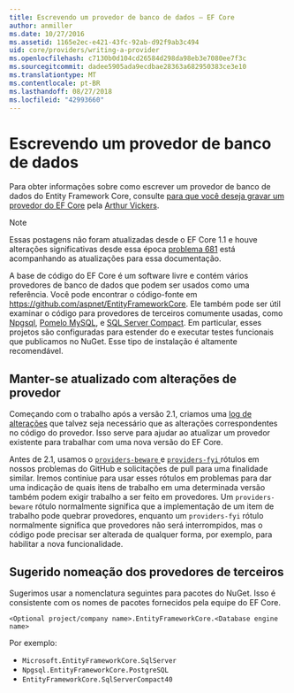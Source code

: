 ```yaml
---
title: Escrevendo um provedor de banco de dados – EF Core
author: anmiller
ms.date: 10/27/2016
ms.assetid: 1165e2ec-e421-43fc-92ab-d92f9ab3c494
uid: core/providers/writing-a-provider
ms.openlocfilehash: c7130b0d104cd26584d298da98eb3e7080ee7f3c
ms.sourcegitcommit: dadee5905ada9ecdbae28363a682950383ce3e10
ms.translationtype: MT
ms.contentlocale: pt-BR
ms.lasthandoff: 08/27/2018
ms.locfileid: "42993660"
---
```

# <a name="writing-a-database-provider"></a>Escrevendo um provedor de banco de dados

Para obter informações sobre como escrever um provedor de banco de dados do Entity Framework Core, consulte [para que você deseja gravar um provedor do EF Core](https://blog.oneunicorn.com/2016/11/11/so-you-want-to-write-an-ef-core-provider/) pela [Arthur Vickers](https://github.com/ajcvickers).

> [!NOTE]
> Essas postagens não foram atualizadas desde o EF Core 1.1 e houve alterações significativas desde essa época [problema 681](https://github.com/aspnet/EntityFramework.Docs/issues/681) está acompanhando as atualizações para essa documentação.

A base de código do EF Core é um software livre e contém vários provedores de banco de dados que podem ser usados como uma referência. Você pode encontrar o código-fonte em https://github.com/aspnet/EntityFrameworkCore. Ele também pode ser útil examinar o código para provedores de terceiros comumente usadas, como [Npgsql](https://github.com/npgsql/Npgsql.EntityFrameworkCore.PostgreSQL), [Pomelo MySQL](https://github.com/PomeloFoundation/Pomelo.EntityFrameworkCore.MySql), e [SQL Server Compact](https://github.com/ErikEJ/EntityFramework.SqlServerCompact). Em particular, esses projetos são configuradas para estender do e executar testes funcionais que publicamos no NuGet. Esse tipo de instalação é altamente recomendável.

## <a name="keeping-up-to-date-with-provider-changes"></a>Manter-se atualizado com alterações de provedor

Começando com o trabalho após a versão 2.1, criamos uma [log de alterações](provider-log.md) que talvez seja necessário que as alterações correspondentes no código do provedor. Isso serve para ajudar ao atualizar um provedor existente para trabalhar com uma nova versão do EF Core.

Antes de 2.1, usamos o [ `providers-beware` ](https://github.com/aspnet/EntityFrameworkCore/labels/providers-beware) e [ `providers-fyi` ](https://github.com/aspnet/EntityFrameworkCore/labels/providers-fyi) rótulos em nossos problemas do GitHub e solicitações de pull para uma finalidade similar. Iremos continiue para usar esses rótulos em problemas para dar uma indicação de quais itens de trabalho em uma determinada versão também podem exigir trabalho a ser feito em provedores. Um `providers-beware` rótulo normalmente significa que a implementação de um item de trabalho pode quebrar provedores, enquanto um `providers-fyi` rótulo normalmente significa que provedores não será interrompidos, mas o código pode precisar ser alterada de qualquer forma, por exemplo, para habilitar a nova funcionalidade.

## <a name="suggested-naming-of-third-party-providers"></a>Sugerido nomeação dos provedores de terceiros

Sugerimos usar a nomenclatura seguintes para pacotes do NuGet. Isso é consistente com os nomes de pacotes fornecidos pela equipe do EF Core.

`<Optional project/company name>.EntityFrameworkCore.<Database engine name>`

Por exemplo:
* `Microsoft.EntityFrameworkCore.SqlServer`
* `Npgsql.EntityFrameworkCore.PostgreSQL`
* `EntityFrameworkCore.SqlServerCompact40`

